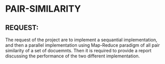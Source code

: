 # PAIR-SIMILARITY
## REQUEST:
The request of the project are to implement a sequantial implementation, and then a parallel implementation using Map-Reduce paradigm of all pair similarity of a set of docuemnts.
Then it is required to provide a report discussing the performance of the two different implementation.

